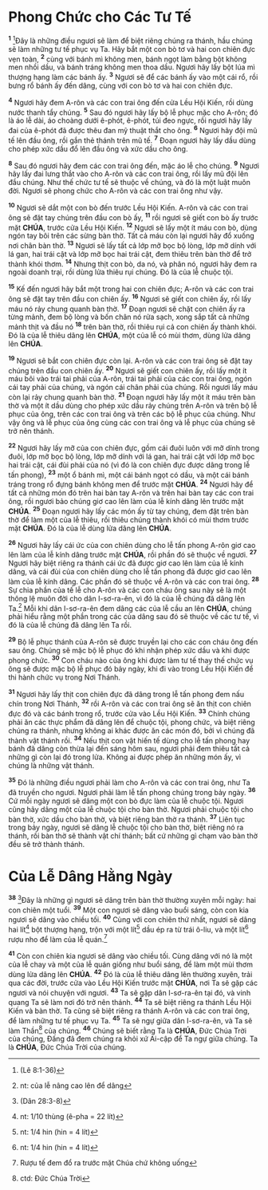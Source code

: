 # Phong Chức cho Các Tư Tế
<sup><b>1</b></sup> [^1*]Đây là những điều ngươi sẽ làm để biệt riêng chúng ra thánh, hầu chúng sẽ làm những tư tế phục vụ Ta. Hãy bắt một con bò tơ và hai con chiên đực vẹn toàn, <sup><b>2</b></sup> cùng với bánh mì không men, bánh ngọt làm bằng bột không men nhồi dầu, và bánh tráng không men thoa dầu. Ngươi hãy lấy bột lúa mì thượng hạng làm các bánh ấy. <sup><b>3</b></sup> Ngươi sẽ để các bánh ấy vào một cái rổ, rồi bưng rổ bánh ấy đến dâng, cùng với con bò tơ và hai con chiên đực.

<sup><b>4</b></sup> Ngươi hãy đem A-rôn và các con trai ông đến cửa Lều Hội Kiến, rồi dùng nước thanh tẩy chúng. <sup><b>5</b></sup> Sau đó ngươi hãy lấy bộ lễ phục mặc cho A-rôn; đó là áo lễ dài, áo choàng dưới ê-phót, ê-phót, túi đeo ngực, rồi ngươi hãy lấy đai của ê-phót đã được thêu đan mỹ thuật thắt cho ông. <sup><b>6</b></sup> Ngươi hãy đội mũ tế lên đầu ông, rồi gắn thẻ thánh trên mũ tế. <sup><b>7</b></sup> Đoạn ngươi hãy lấy dầu dùng cho phép xức dầu đổ lên đầu ông và xức dầu cho ông.

<sup><b>8</b></sup> Sau đó ngươi hãy đem các con trai ông đến, mặc áo lễ cho chúng. <sup><b>9</b></sup> Ngươi hãy lấy đai lưng thắt vào cho A-rôn và các con trai ông, rồi lấy mũ đội lên đầu chúng. Như thế chức tư tế sẽ thuộc về chúng, và đó là một luật muôn đời. Ngươi sẽ phong chức cho A-rôn và các con trai ông như vậy.

<sup><b>10</b></sup> Ngươi sẽ dắt một con bò đến trước Lều Hội Kiến. A-rôn và các con trai ông sẽ đặt tay chúng trên đầu con bò ấy, <sup><b>11</b></sup> rồi ngươi sẽ giết con bò ấy trước mặt **CHÚA**, trước cửa Lều Hội Kiến. <sup><b>12</b></sup> Ngươi sẽ lấy một ít máu con bò, dùng ngón tay bôi trên các sừng bàn thờ. Tất cả máu còn lại ngươi hãy đổ xuống nơi chân bàn thờ. <sup><b>13</b></sup> Ngươi sẽ lấy tất cả lớp mỡ bọc bộ lòng, lớp mỡ dính với lá gan, hai trái cật và lớp mỡ bọc hai trái cật, đem thiêu trên bàn thờ để trở thành khói thơm. <sup><b>14</b></sup> Nhưng thịt con bò, da nó, và phân nó, ngươi hãy đem ra ngoài doanh trại, rồi dùng lửa thiêu rụi chúng. Đó là của lễ chuộc tội.

<sup><b>15</b></sup> Kế đến ngươi hãy bắt một trong hai con chiên đực; A-rôn và các con trai ông sẽ đặt tay trên đầu con chiên ấy. <sup><b>16</b></sup> Ngươi sẽ giết con chiên ấy, rồi lấy máu nó rảy chung quanh bàn thờ. <sup><b>17</b></sup> Đoạn ngươi sẽ chặt con chiên ấy ra từng mảnh, đem bộ lòng và bốn chân nó rửa sạch, xong sắp tất cả những mảnh thịt và đầu nó <sup><b>18</b></sup> trên bàn thờ, rồi thiêu rụi cả con chiên ấy thành khói. Đó là của lễ thiêu dâng lên **CHÚA**, một của lễ có mùi thơm, dùng lửa dâng lên **CHÚA**.

<sup><b>19</b></sup> Ngươi sẽ bắt con chiên đực còn lại. A-rôn và các con trai ông sẽ đặt tay chúng trên đầu con chiên ấy. <sup><b>20</b></sup> Ngươi sẽ giết con chiên ấy, rồi lấy một ít máu bôi vào trái tai phải của A-rôn, trái tai phải của các con trai ông, ngón cái tay phải của chúng, và ngón cái chân phải của chúng. Rồi ngươi lấy máu còn lại rảy chung quanh bàn thờ. <sup><b>21</b></sup> Đoạn ngươi hãy lấy một ít máu trên bàn thờ và một ít dầu dùng cho phép xức dầu rảy chúng trên A-rôn và trên bộ lễ phục của ông, trên các con trai ông và trên các bộ lễ phục của chúng. Như vậy ông và lễ phục của ông cùng các con trai ông và lễ phục của chúng sẽ trở nên thánh.

<sup><b>22</b></sup> Ngươi hãy lấy mỡ của con chiên đực, gồm cái đuôi luôn với mỡ dính trong đuôi, lớp mỡ bọc bộ lòng, lớp mỡ dính với lá gan, hai trái cật với lớp mỡ bọc hai trái cật, cái đùi phải của nó (vì đó là con chiên đực được dâng trong lễ tấn phong), <sup><b>23</b></sup> một ổ bánh mì, một cái bánh ngọt có dầu, và một cái bánh tráng trong rổ đựng bánh không men để trước mặt **CHÚA**. <sup><b>24</b></sup> Ngươi hãy để tất cả những món đó trên hai bàn tay A-rôn và trên hai bàn tay các con trai ông, rồi ngươi bảo chúng giơ cao lên làm của lễ kính dâng lên trước mặt **CHÚA**. <sup><b>25</b></sup> Đoạn ngươi hãy lấy các món ấy từ tay chúng, đem đặt trên bàn thờ để làm một của lễ thiêu, rồi thiêu chúng thành khói có mùi thơm trước mặt **CHÚA**. Đó là của lễ dùng lửa dâng lên **CHÚA**.

<sup><b>26</b></sup> Ngươi hãy lấy cái ức của con chiên dùng cho lễ tấn phong A-rôn giơ cao lên làm của lễ kính dâng trước mặt **CHÚA**, rồi phần đó sẽ thuộc về ngươi. <sup><b>27</b></sup> Ngươi hãy biệt riêng ra thánh cái ức đã được giơ cao lên làm của lễ kính dâng, và cái đùi của con chiên dùng cho lễ tấn phong đã được giơ cao lên làm của lễ kính dâng. Các phần đó sẽ thuộc về A-rôn và các con trai ông. <sup><b>28</b></sup> Sự chia phần của tế lễ cho A-rôn và các con cháu ông sau này sẽ là một thông lệ muôn đời cho dân I-sơ-ra-ên, vì đó là của lễ chúng đã dâng lên Ta.[^1] Mỗi khi dân I-sơ-ra-ên đem dâng các của lễ cầu an lên **CHÚA**, chúng phải hiểu rằng một phần trong các của dâng sau đó sẽ thuộc về các tư tế, vì đó là của lễ chúng đã dâng lên Ta rồi.

<sup><b>29</b></sup> Bộ lễ phục thánh của A-rôn sẽ được truyền lại cho các con cháu ông đến sau ông. Chúng sẽ mặc bộ lễ phục đó khi nhận phép xức dầu và khi được phong chức. <sup><b>30</b></sup> Con cháu nào của ông khi được làm tư tế thay thế chức vụ ông sẽ được mặc bộ lễ phục đó bảy ngày, khi đi vào trong Lều Hội Kiến để thi hành chức vụ trong Nơi Thánh.

<sup><b>31</b></sup> Ngươi hãy lấy thịt con chiên đực đã dâng trong lễ tấn phong đem nấu chín trong Nơi Thánh, <sup><b>32</b></sup> rồi A-rôn và các con trai ông sẽ ăn thịt con chiên đực đó và các bánh trong rổ, trước cửa vào Lều Hội Kiến. <sup><b>33</b></sup> Chính chúng phải ăn các thực phẩm đã dâng lên để chuộc tội, phong chức, và biệt riêng chúng ra thánh, nhưng không ai khác được ăn các món đó, bởi vì chúng đã thành vật thánh rồi. <sup><b>34</b></sup> Nếu thịt con vật hiến tế dùng cho lễ tấn phong hay bánh đã dâng còn thừa lại đến sáng hôm sau, ngươi phải đem thiêu tất cả những gì còn lại đó trong lửa. Không ai được phép ăn những món ấy, vì chúng là những vật thánh.

<sup><b>35</b></sup> Đó là những điều ngươi phải làm cho A-rôn và các con trai ông, như Ta đã truyền cho ngươi. Ngươi phải làm lễ tấn phong chúng trong bảy ngày. <sup><b>36</b></sup> Cứ mỗi ngày ngươi sẽ dâng một con bò đực làm của lễ chuộc tội. Ngươi cũng hãy dâng một của lễ chuộc tội cho bàn thờ. Ngươi phải chuộc tội cho bàn thờ, xức dầu cho bàn thờ, và biệt riêng bàn thờ ra thánh. <sup><b>37</b></sup> Liên tục trong bảy ngày, ngươi sẽ dâng lễ chuộc tội cho bàn thờ, biệt riêng nó ra thánh, rồi bàn thờ sẽ thành vật chí thánh; bất cứ những gì chạm vào bàn thờ đều sẽ trở thành thánh.


# Của Lễ Dâng Hằng Ngày
<sup><b>38</b></sup> [^2*]Đây là những gì ngươi sẽ dâng trên bàn thờ thường xuyên mỗi ngày: hai con chiên một tuổi. <sup><b>39</b></sup> Một con ngươi sẽ dâng vào buổi sáng, còn con kia ngươi sẽ dâng vào chiều tối. <sup><b>40</b></sup> Cùng với con chiên thứ nhất, ngươi sẽ dâng hai lít[^2] bột thượng hạng, trộn với một lít[^3] dầu ép ra từ trái ô-liu, và một lít[^4] rượu nho để làm của lễ quán.[^5]

<sup><b>41</b></sup> Còn con chiên kia ngươi sẽ dâng vào chiều tối. Cùng dâng với nó là một của lễ chay và một của lễ quán giống như buổi sáng, để làm một mùi thơm dùng lửa dâng lên **CHÚA**. <sup><b>42</b></sup> Đó là của lễ thiêu dâng lên thường xuyên, trải qua các đời, trước cửa vào Lều Hội Kiến trước mặt **CHÚA**, nơi Ta sẽ gặp các ngươi và nói chuyện với ngươi. <sup><b>43</b></sup> Ta sẽ gặp dân I-sơ-ra-ên tại đó, và vinh quang Ta sẽ làm nơi đó trở nên thánh. <sup><b>44</b></sup> Ta sẽ biệt riêng ra thánh Lều Hội Kiến và bàn thờ. Ta cũng sẽ biệt riêng ra thánh A-rôn và các con trai ông, để làm những tư tế phục vụ Ta. <sup><b>45</b></sup> Ta sẽ ngự giữa dân I-sơ-ra-ên, và Ta sẽ làm Thần[^6] của chúng. <sup><b>46</b></sup> Chúng sẽ biết rằng Ta là **CHÚA**, Đức Chúa Trời của chúng, Đấng đã đem chúng ra khỏi xứ Ai-cập để Ta ngự giữa chúng. Ta là **CHÚA**, Đức Chúa Trời của chúng.

[^1]: nt: của lễ nâng cao lên để dâng
[^2]: nt: 1/10 thùng (ê-pha = 22 lít)
[^3]: nt: 1/4 hin (hin = 4 lít)
[^4]: nt: 1/4 hin (hin = 4 lít)
[^5]: Rượu tế đem đổ ra trước mặt Chúa chứ không uống
[^6]: ctd: Đức Chúa Trời
[^1*]: (Lê 8:1-36)
[^2*]: (Dân 28:3-8)